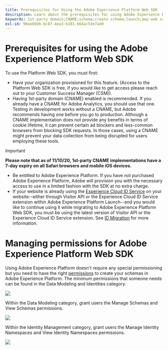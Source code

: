 ```yaml
---
title: Prerequisites for Using the Adobe Experience Platform Web SDK
description: Learn about the prerequisites for using Adobe Experience Platform Web SDK.
keywords: 1st-party domain;CNAME;schema;create schema;launch;aep web sdk extension;extension;configuration id;configuration tool;data element;create data element;XDM Object;sendEvent;send Event;
exl-id: 98ae69db-bc87-4ea3-b101-664ac53e7ae0
---
```

# Prerequisites for using the Adobe Experience Platform Web SDK

To use the Platform Web SDK, you must first:

- Have your organization provisioned for this feature. (Access to the Platform Web SDK is free, if you would like to get access please reach out to your Customer Success Manager (CSM)).
- Having 1st-party domain (CNAME) enabled is recommended. If you already have a CNAME for Adobe Analytics, you should use that one. Testing in development works without a CNAME, but Adobe recommends having one before you go to production. Although a CNAME implementation does not provide any benefits in terms of cookie lifetime, it can prevent certain ad blockers and less-common browsers from blocking SDK requests. In those cases, using a CNAME might prevent your data collection from being disrupted for users employing these tools.

>[!IMPORTANT]
>
>**Please note that as of 11/10/20, 1st-party CNAME implementations have a 7-day expiry on all Safari browsers and mobile iOS devices.** 

- Be entitled to Adobe Experience Platform. If you have not purchased Adobe Experience Platform, Adobe will provision you with the necessary access to use in a limited fashion with the SDK at no extra charge.
- If your website is already using the [Experience Cloud ID Service](https://experienceleague.adobe.com/docs/experience-platform/edge/identity/overview.html) on your website--either through Visitor API or the Experience Cloud ID Service extension within Adobe Experience Platform Launch--and you would like to continue using it while migrating to Adobe Experience Platform Web SDK, you must be using the latest version of Visitor API or the Experience Cloud ID Service extension. See [ID Migration](https://experienceleague.adobe.com/docs/experience-platform/edge/identity/overview.html?lang=en#identity) for more information.

# Managing permissions for Adobe Experience Platform Web SDK

Using Adobe Experience Platform doesn't require any special permissioning but you need to have the right [permissions](https://experienceleague.adobe.com/docs/experience-platform/access-control/home.html?lang=en) to create your schemas in Adobe Experience Platform. The minimum permissions that someone needs can be found in the Data Modeling and Identities category.  

![](help/edge/images/fundamentals/AEP-permission-categories.png) 

Within the Data Modeling category, grant users the Manage Schemas and View Schemas permissions.

![](help/edge/images/fundamentals/data-modeling-permissions.png) 

Within the Identity Management category, grant users the Manage Identity Namespaces and View Identity Namespaces permissions.

![](help/edge/images/fundamentals/identity-management-permissions.png) 

